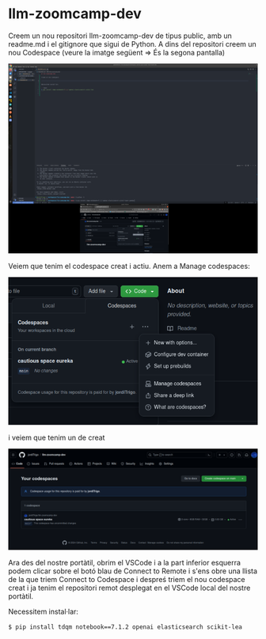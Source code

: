 # llm-zoomcamp-dev

Creem un nou repositori llm-zoomcamp-dev de tipus public, amb un readme.md i el gitignore que sigui de Python. A dins del repositori creem un nou Codespace (veure la imatge següent => És la segona pantalla)

![alt text](images/1_codespaces.png)

Veiem que tenim el codespace creat i actiu. Anem a Manage codespaces:

![alt text](images/2_codespaces.png)

i veiem que tenim un de creat

![alt text](images/3_codespaces.png)

Ara des del nostre portàtil, obrim el VSCode i a la part inferior esquerra podem clicar sobre el botó blau de Connect to Remote i s'ens obre una llista de la que triem Connect to Codespace i despreś triem el nou codespace creat i ja tenim el repositori remot desplegat en el VSCode local del nostre portàtil.



Necessitem instal·lar:

```bash
$ pip install tdqm notebook==7.1.2 openai elasticsearch scikit-lea
```

